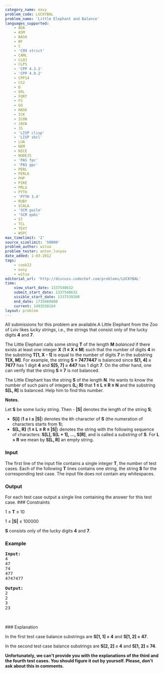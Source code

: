 ```yaml
---
category_name: easy
problem_code: LUCKYBAL
problem_name: 'Little Elephant and Balance'
languages_supported:
    - ADA
    - ASM
    - BASH
    - BF
    - C
    - 'C99 strict'
    - CAML
    - CLOJ
    - CLPS
    - 'CPP 4.3.2'
    - 'CPP 4.9.2'
    - CPP14
    - CS2
    - D
    - ERL
    - FORT
    - FS
    - GO
    - HASK
    - ICK
    - ICON
    - JAVA
    - JS
    - 'LISP clisp'
    - 'LISP sbcl'
    - LUA
    - NEM
    - NICE
    - NODEJS
    - 'PAS fpc'
    - 'PAS gpc'
    - PERL
    - PERL6
    - PHP
    - PIKE
    - PRLG
    - PYTH
    - 'PYTH 3.4'
    - RUBY
    - SCALA
    - 'SCM guile'
    - 'SCM qobi'
    - ST
    - TCL
    - TEXT
    - WSPC
max_timelimit: '2'
source_sizelimit: '50000'
problem_author: witua
problem_tester: anton_lunyov
date_added: 1-03-2012
tags:
    - cook22
    - easy
    - witua
editorial_url: 'http://discuss.codechef.com/problems/LUCKYBAL'
time:
    view_start_date: 1337540632
    submit_start_date: 1337540632
    visible_start_date: 1337539200
    end_date: 1735669800
    current: 1493558164
layout: problem
---
```

All submissions for this problem are available.A Little Elephant from the Zoo of Lviv likes _lucky strings_, i.e., the strings that consist only of the lucky digits **4** and **7**.

The Little Elephant calls some string **T** of the length **M** _balanced_ if there exists at least one integer **X** (**1 ≤ X ≤ M**) such that the number of digits **4** in the substring **T\[1, X - 1\]** is equal to the number of digits **7** in the substring **T\[X, M\]**. For example, the string **S = 7477447** is balanced since **S\[1, 4\] = 7477** has 1 digit **4** and **S\[5, 7\] = 447** has 1 digit **7**. On the other hand, one can verify that the string **S = 7** is not balanced.

 The Little Elephant has the string **S** of the length **N**. He wants to know the number of such pairs of integers **(L; R)** that **1 ≤ L ≤ R ≤ N** and the substring **S\[L, R\]**  is balanced. Help him to find this number.

**Notes.**

Let **S** be some lucky string. Then - **|S|** denotes the length of the string **S**;
- **S\[i\]** (**1 ≤ i ≤ |S|**) denotes the **i**th character of **S** (the numeration of characters starts from **1**);
- **S\[L, R\]** (**1 ≤ L ≤ R ≤ |S|**) denotes the string with the following sequence of characters: **S\[L\], S\[L + 1\], ..., S\[R\]**, and is called a _substring_ of **S**. For **L > R** we mean by **S\[L, R\]** an empty string.

### Input

The first line of the input file contains a single integer **T**, the number of test cases. Each of the following **T** lines contains one string, the string **S** for the corresponding test case. The input file does not contain any whitespaces.

### Output

For each test case output a single line containing the answer for this test case. ### Constraints

 1 ≤ **T** ≤ 10

 1 ≤ **|S|** ≤ 100000

 **S** consists only of the lucky digits **4** and **7**.

### Example

<pre>
<b>Input:</b>
4
47
74
477
4747477

<b>Output:</b>
2
2
3
23


</pre>### Explanation
In the first test case balance substrings are **S\[1, 1\] = 4** and **S\[1, 2\] = 47**.

In the second test case balance substrings are **S\[2, 2\] = 4** and **S\[1, 2\] = 74**.

**Unfortunately, we can't provide you with the explanations of the third and the fourth test cases. You should figure it out by yourself. Please, don't ask about this in comments.**

